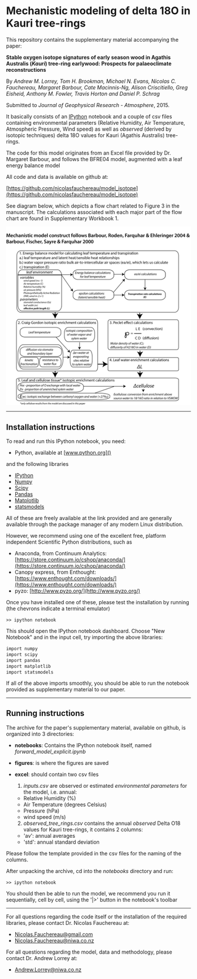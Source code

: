 # Mechanistic modeling of delta 18O in Kauri tree-rings

This repository contains the supplementary material accompanying the paper:

**Stable oxygen isotope signatures of early season wood in Agathis Australis (*Kauri*) tree-ring earlywood: Prospects for palaeoclimate reconstructions**

By *Andrew M. Lorrey, Tom H. Brookman, Michael N. Evans, Nicolas C. Fauchereau, Margaret Barbour, Cate Macinnis-Ng, Alison Criscitiello, Greg Eisheid, Anthony M. Fowler, Travis Horton and Daniel P. Schrag*

Submitted to *Journal of Geophysical Research - Atmosphere*, 2015.

It basically consists of an [IPython](www.ipython.org) notebook and a couple of csv files containing environmental parameters (Relative Humidity, Air Temperature, Atmospheric Pressure, Wind speed) as well as *observed* (derived by isotopic techniques) delta 18O values for Kauri (Agathis Australis) tree-rings.

The code for this model originates from an Excel file provided by Dr. Margaret Barbour, and follows the BFRE04 model, augmented with a leaf energy balance model

All code and data is available on github at:

[https://github.com/nicolasfauchereau/model_isotope](https://github.com/nicolasfauchereau/model_isotope)

See diagram below, which depicts a flow chart related to Figure 3 in the manuscript. The calculations associated with each major part of the flow chart are found in Supplementary Workbook 1.

<img src='https://raw.githubusercontent.com/nicolasfauchereau/model_isotope/master/figures/Lorreyetal2015SF.jpg' width=800>

---

## Installation instructions

To read and run this IPython notebook, you need:

+ Python, available at [www.python.org]()

and the following libraries

+ [IPython](http://ipython.org/)
+ [Numpy](http://www.numpy.org/)
+ [Scipy](http://www.scipy.org/)
+ [Pandas](http://pandas.pydata.org/)
+ [Matplotlib](http://matplotlib.org/)
+ [statsmodels](http://statsmodels.sourceforge.net/)

All of these are freely available at the link provided and are generally available through the package manager of any modern Linux distribution.

However, we recommend using one of the excellent free, platform independent Scientific Python distributions, such as

+ Anaconda, from Continuum Analytics: [https://store.continuum.io/cshop/anaconda/](https://store.continuum.io/cshop/anaconda/)
+ Canopy express, from Enthought: [https://www.enthought.com/downloads/](https://www.enthought.com/downloads/)
+ pyzo: [http://www.pyzo.org/](http://www.pyzo.org/)

Once you have installed one of these, please test the installation by running (the chevrons indicate a terminal emulator)

    >> ipython notebook

This should open the IPython notebook dashboard. Choose "New Notebook" and in the input cell, try importing the above libraries:

    import numpy
    import scipy
    import pandas
    import matplotlib
    import statsmodels

If all of the above imports smoothly, you should be able to run the notebook provided as supplementary material to our paper.

---

## Running instructions

The archive for the paper's supplementary material, available on github, is organized into 3 directories:

+ **notebooks**: Contains the IPython notebook itself, named *forward_model_explicit.ipynb*
+ **figures**: is where the figures are saved
+ **excel**: should contain two csv files
    1. *inputs.csv* are observed or estimated *environmental parameters* for the model, i.e. annual:
     - Relative Humidity (%)
     - Air Temperature (degrees Celsius)
     - Pressure (hPa)
     - wind speed (m/s)

    2. *observed_tree_rings.csv* contains the annual *observed* Delta O18 values for Kauri tree-rings, it contains 2 columns:
     - 'av': annual averages
     - 'std': annual standard deviation

Please follow the template provided in the csv files for the naming of the columns.

After unpacking the archive, cd into the *notebooks* directory and run:

    >> ipython notebook

You should then be able to run the model, we recommend you run it sequentially, cell by cell, using the '|>' button in the notebook's toolbar

---

For all questions regarding the code itself or the installation of the required libraries, please contact Dr. Nicolas Fauchereau at:

+ [Nicolas.Fauchereau@gmail.com](mailto:Nicolas.Fauchereau@gmail.com)
+ [Nicolas.Fauchereau@niwa.co.nz](mailto:Nicolas.Fauchereau@niwa.co.nz)

For all questions regarding the model, data and methodology, please contact Dr. Andrew Lorrey at:

+ [Andrew.Lorrey@niwa.co.nz](mailto:Andrew.Lorrey@niwa.co.nz)
